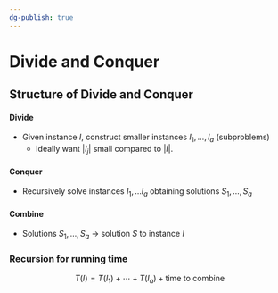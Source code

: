 ```yaml
---
dg-publish: true
---
```

# Divide and Conquer
## Structure of Divide and Conquer
#### Divide
* Given instance $I$, construct smaller instances $I_1, …, I_a$ (subproblems)
	* Ideally want $|I_j|$ small compared to $|I|$.
#### Conquer
* Recursively solve instances $I_1, … I_a$ obtaining solutions $S_1, …, S_a$
#### Combine
* Solutions $S_1, …, S_a$ → solution $S$ to instance $I$
### Recursion for running time
$$T(I) = T(I_1) + \cdots + T(I_a) + \text{time to combine}$$
